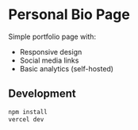# Personal Bio Page

Simple portfolio page with:
- Responsive design
- Social media links
- Basic analytics (self-hosted)

## Development
```bash
npm install
vercel dev
